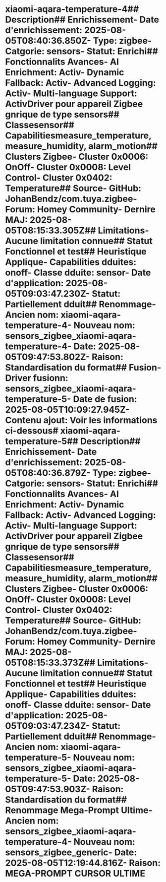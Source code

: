 # xiaomi-aqara-temperature-4##  Description##  Enrichissement- **Date d'enrichissement**: 2025-08-05T08:40:36.850Z- **Type**: zigbee- **Catgorie**: sensors- **Statut**:  Enrichi##  Fonctionnalits Avances- **AI Enrichment**: Activ- **Dynamic Fallback**: Activ- **Advanced Logging**: Activ- **Multi-language Support**: ActivDriver pour appareil Zigbee gnrique de type sensors##  Classesensor##  Capabilitiesmeasure_temperature, measure_humidity, alarm_motion##  Clusters Zigbee- Cluster 0x0006: OnOff- Cluster 0x0008: Level Control- Cluster 0x0402: Temperature##  Source- GitHub: JohanBendz/com.tuya.zigbee- Forum: Homey Community- Dernire MAJ: 2025-08-05T08:15:33.305Z##  Limitations- Aucune limitation connue##  Statut Fonctionnel et test##  Heuristique Applique- **Capabilities dduites**: onoff- **Classe dduite**: sensor- **Date d'application**: 2025-08-05T09:03:47.230Z- **Statut**:  Partiellement dduit##  Renommage- **Ancien nom**: xiaomi-aqara-temperature-4- **Nouveau nom**: sensors_zigbee_xiaomi-aqara-temperature-4- **Date**: 2025-08-05T09:47:53.802Z- **Raison**: Standardisation du format##  Fusion- **Driver fusionn**: sensors_zigbee_xiaomi-aqara-temperature-5- **Date de fusion**: 2025-08-05T10:09:27.945Z- **Contenu ajout**: Voir les informations ci-dessous# xiaomi-aqara-temperature-5##  Description##  Enrichissement- **Date d'enrichissement**: 2025-08-05T08:40:36.879Z- **Type**: zigbee- **Catgorie**: sensors- **Statut**:  Enrichi##  Fonctionnalits Avances- **AI Enrichment**: Activ- **Dynamic Fallback**: Activ- **Advanced Logging**: Activ- **Multi-language Support**: ActivDriver pour appareil Zigbee gnrique de type sensors##  Classesensor##  Capabilitiesmeasure_temperature, measure_humidity, alarm_motion##  Clusters Zigbee- Cluster 0x0006: OnOff- Cluster 0x0008: Level Control- Cluster 0x0402: Temperature##  Source- GitHub: JohanBendz/com.tuya.zigbee- Forum: Homey Community- Dernire MAJ: 2025-08-05T08:15:33.373Z##  Limitations- Aucune limitation connue##  Statut Fonctionnel et test##  Heuristique Applique- **Capabilities dduites**: onoff- **Classe dduite**: sensor- **Date d'application**: 2025-08-05T09:03:47.234Z- **Statut**:  Partiellement dduit##  Renommage- **Ancien nom**: xiaomi-aqara-temperature-5- **Nouveau nom**: sensors_zigbee_xiaomi-aqara-temperature-5- **Date**: 2025-08-05T09:47:53.903Z- **Raison**: Standardisation du format##  Renommage Mega-Prompt Ultime- **Ancien nom**: sensors_zigbee_xiaomi-aqara-temperature-4- **Nouveau nom**: sensors_zigbee_generic- **Date**: 2025-08-05T12:19:44.816Z- **Raison**: MEGA-PROMPT CURSOR ULTIME